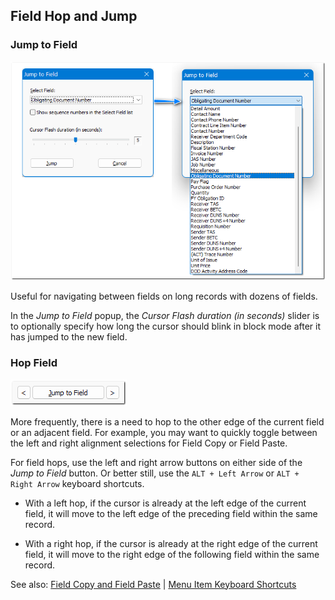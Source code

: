 ## Field Hop and Jump

### Jump to Field
![Jump_to_Field_list](https://raw.githubusercontent.com/shriprem/FWDataViz/master/images/jump_to_field_with_list.png)

Useful for navigating between fields on long records with dozens of fields.

In the _Jump to Field_ popup, the _Cursor Flash duration (in seconds)_ slider is to optionally specify how long the cursor should blink in block mode after it has jumped to the new field.


### Hop Field
![Jump_to_Field_list](https://raw.githubusercontent.com/shriprem/FWDataViz/master/images/field_navigation.png)

More frequently, there is a need to hop to the other edge of the current field or an adjacent field. For example, you may want to quickly toggle between the left and right alignment selections for Field Copy or Field Paste.

For field hops, use the left and right arrow buttons on either side of the _Jump to Field_ button. Or better still, use the `ALT + Left Arrow` or `ALT + Right Arrow` keyboard shortcuts.

* With a left hop, if the cursor is already at the left edge of the current field, it will move to the left edge of the preceding field within the same record.

* With a right hop, if the cursor is already at the right edge of the current field, it will move to the right edge of the following field within the same record.


See also: [Field Copy and Field Paste](https://github.com/shriprem/FWDataViz/blob/master/docs/field_copy_paste.md) | [Menu Item Keyboard Shortcuts](https://github.com/shriprem/FWDataViz/blob/master/docs/menu_shortcuts.md)
